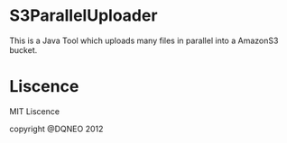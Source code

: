 # S3ParallelUploader

This is a Java Tool which uploads many files in parallel into a AmazonS3 bucket.

#

# Liscence

MIT Liscence

copyright @DQNEO 2012
